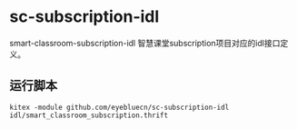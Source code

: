 # sc-subscription-idl
smart-classroom-subscription-idl 智慧课堂subscription项目对应的idl接口定义。

## 运行脚本
```shell
kitex -module github.com/eyebluecn/sc-subscription-idl idl/smart_classroom_subscription.thrift
```
